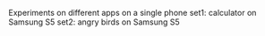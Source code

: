 Experiments on different apps on a single phone
set1: calculator on Samsung S5
set2: angry birds on Samsung S5